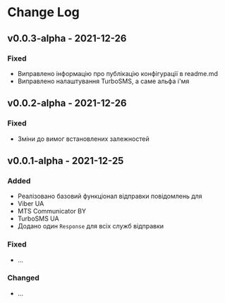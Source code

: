 # Change Log

## v0.0.3-alpha - 2021-12-26

### Fixed

* Виправлено інформацію про публікацію конфігурації в readme.md
* Виправлено налаштування TurboSMS, а саме альфа і\'мя



## v0.0.2-alpha - 2021-12-26

### Fixed

* Зміни до вимог встановлених залежностей


## v0.0.1-alpha - 2021-12-25

### Added

* Реалізовано базовий функціонал відправки повідомлень для
* Viber UA
* MTS Communicator BY
* TurboSMS UA
* Додано один `Response` для всіх служб відправки

### Fixed

* ...

### Changed

* ...